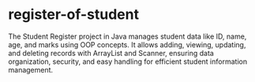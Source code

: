 # register-of-student
The Student Register project in Java manages student data like ID, name, age, and marks using OOP concepts. It allows adding, viewing, updating, and deleting records with ArrayList and Scanner, ensuring data organization, security, and easy handling for efficient student information management.

